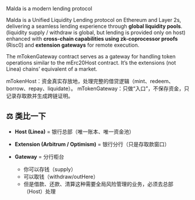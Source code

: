 Malda is a modern lending protocol 

Malda is a Unified Liquidity Lending protocol on Ethereum and Layer 2s, delivering a seamless lending experience through **global liquidity pools**. (liquidity supply / withdraw is global, but lending is provided only on host)
enhanced with **cross-chain capabilities using zk-coprocessor proofs** (Risc0) and **extension gateways** for remote execution.



The mTokenGateway contract serves as a gateway for handling token operations similar to the mErc20Host contract. It’s the extensions (not Linea) chains’ equivalent of a market.

mTokenHost：资金真实存放地，处理完整的借贷逻辑（mint、redeem、borrow、repay、liquidate）。
mTokenGateway：只做“入口”，不保存资金，只记录存取款并生成跨链证明。

## ⚖️ 类比一下

* **Host (Linea)** = 银行总部（唯一账本、唯一资金池）
* **Extension (Arbitrum / Optimism)** = 银行分行（只是存取款窗口）
* **Gateway** = 分行柜台

  * 你可以存钱（supply）
  * 可以取钱（withdraw/outHere）
  * 但是借款、还款、清算这种需要全局风险管理的业务，必须去总部（Host）处理

